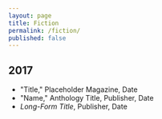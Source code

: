 ```yaml
---
layout: page
title: Fiction
permalink: /fiction/
published: false
---
```


## 2017

* "Title," Placeholder Magazine, Date
* "Name," Anthology Title, Publisher, Date
* *Long-Form Title*, Publisher, Date
